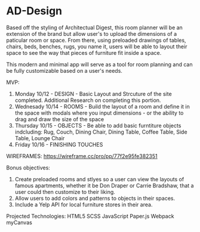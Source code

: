# AD-Design

Based off the styling of Architectual Digest, this room planner will be an extension of the brand but allow user's to upload the dimensions of a  paticular room or space. From there, using preloaded drawings of tables, chairs, beds, benches, rugs, you name it, users will be able to layout their space to see the way that pieces of furniture fit inside a space. 

This modern and minimal app will serve as a tool for room planning and can be fully customizable based on a user's needs. 

MVP:
1. Monday 10/12 - DESIGN - Basic Layout and Strcuture of the site completed. Additional Research on completing this portion.
2. Wednesady 10/14 - ROOMS - Build the layout of a room and define it in the space with modals where you input dimensions - or the ability to drag and draw the size of the space 
3. Thursday 10/15 - OBJECTS - Be able to add basic furntiture objects indcluding: Rug, Couch, Dining Chair, Dining Table, Coffee Table, Side Table, Lounge Chair
4. Friday 10/16 - FINISHING TOUCHES 

WIREFRAMES: https://wireframe.cc/pro/pp/77f2e95fe382351

Bonus objectives:
1. Create preloaded rooms and stlyes so a user can view the layouts of famous apartments, whether it be Don Draper or Carrie Bradshaw, that a user could then customize to their liking. 
2. Allow users to add colors and patterns to objects in their spaces. 
3. Include a Yelp API for local furniture stores in their area. 


Projected Technologies: 
HTML5
SCSS
JavaScript
Paper.js
Webpack
myCanvas